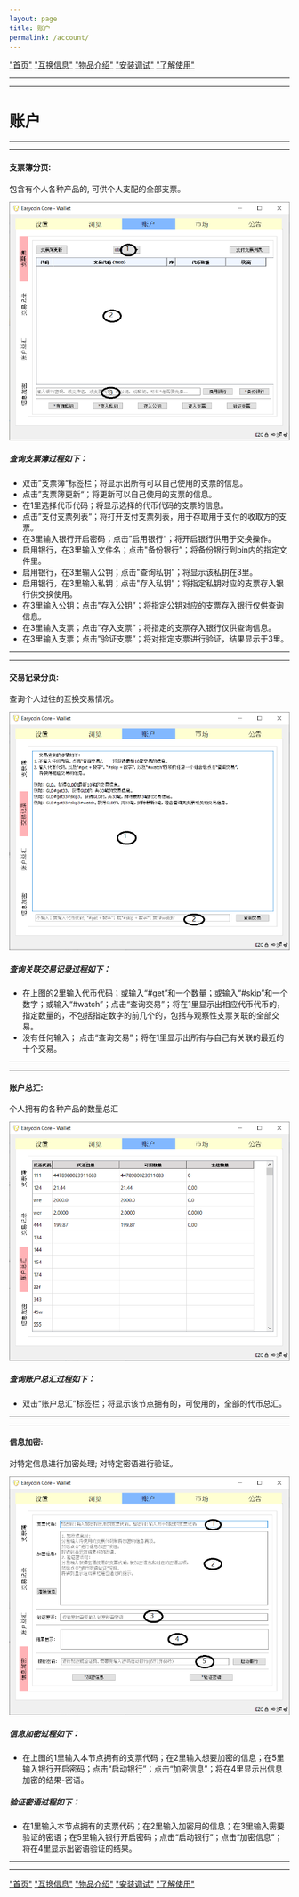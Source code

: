 ```yaml
---
layout: page
title: 账户
permalink: /account/
---
```


["首页"](https://ubarterchain.github.io/) ["互换信息"](/info/)  ["物品介绍"](/list/)   ["安装调试"](/install/)   ["了解使用"](/learn/) 

---
---

# 账户 #

---
---

#### 支票簿分页:  ####
包含有个人各种产品的, 可供个人支配的全部支票。

<div class='fig figcenter fighighlight'>
  <img src='/31.png'>
</div>

##### 查询支票簿过程如下： #####
- 双击”支票簿“标签栏；将显示出所有可以自己使用的支票的信息。
- 点击”支票簿更新“；将更新可以自己使用的支票的信息。
- 在1里选择代币代码；将显示选择的代币代码的支票的信息。
- 点击”支付支票列表“；将打开支付支票列表，用于存取用于支付的收取方的支票。
- 在3里输入银行开启密码；点击”启用银行“；将开启银行供用于交换操作。
- 启用银行，在3里输入文件名；点击"备份银行”；将备份银行到bin内的指定文件里。
- 启用银行，在3里输入公钥；点击"查询私钥”；将显示该私钥在3里。
- 启用银行，在3里输入私钥；点击"存入私钥”；将指定私钥对应的支票存入银行供交换使用。
- 在3里输入公钥；点击"存入公钥”；将指定公钥对应的支票存入银行仅供查询信息。
- 在3里输入支票；点击"存入支票”；将指定的支票存入银行仅供查询信息。
- 在3里输入支票；点击"验证支票”；将对指定支票进行验证，结果显示于3里。

---
---

#### 交易记录分页: ####
查询个人过往的互换交易情况。

<div class='fig figcenter fighighlight'>
  <img src='/32.png'>
</div>

##### 查询关联交易记录过程如下： #####
- 在上图的2里输入代币代码；或输入“#get”和一个数量；或输入“#skip”和一个数字；或输入“#watch”；点击“查询交易”；将在1里显示出相应代币代币的，指定数量的，不包括指定数字的前几个的，包括与观察性支票关联的全部交易。
- 没有任何输入； 点击“查询交易”；将在1里显示出所有与自己有关联的最近的十个交易。

---
---

#### 账户总汇: ####
个人拥有的各种产品的数量总汇

<div class='fig figcenter fighighlight'>
  <img src='/33.png'>
</div>

##### 查询账户总汇过程如下： #####
- 双击“账户总汇”标签栏；将显示该节点拥有的，可使用的，全部的代币总汇。

---
---

#### 信息加密: ####
对特定信息进行加密处理; 对特定密语进行验证。

<div class='fig figcenter fighighlight'>
  <img src='/34.png'>
</div>

##### 信息加密过程如下： ##### 
- 在上图的1里输入本节点拥有的支票代码；在2里输入想要加密的信息；在5里输入银行开启密码；点击“启动银行”；点击“加密信息”；将在4里显示出信息加密的结果-密语。
##### 验证密语过程如下： ##### 
- 在1里输入本节点拥有的支票代码；在2里输入加密用的信息；在3里输入需要验证的密语；在5里输入银行开启密码；点击“启动银行”；点击“加密信息”；将在4里显示出密语验证的结果。
                                         
---
---

["首页"](https://ubarterchain.github.io/) ["互换信息"](/info/)  ["物品介绍"](/list/)   ["安装调试"](/install/)   ["了解使用"](/learn/) 
